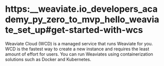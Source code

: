 # https:\_\_weaviate.io_developers_academy_py_zero_to_mvp_hello_weaviate_set_up#get-started-with-wcs

Weaviate Cloud (WCD) is a managed service that runs Weaviate for you. WCD is the fastest way to create a new instance and requires the least amount of effort for users. You can run Weaviates using containerization solutions such as Docker and Kubernetes.
